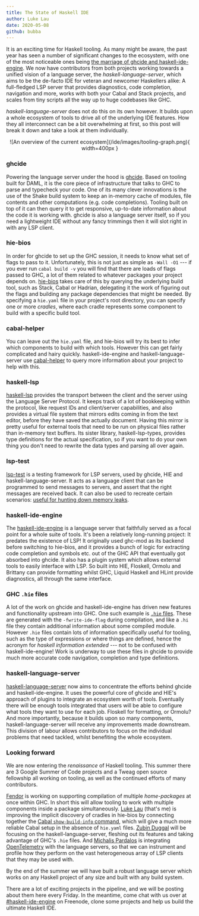 ```yaml
---
title: The State of Haskell IDE
author: Luke Lau
date: 2020-05-08
github: bubba
---
```


It is an exciting time for Haskell tooling. As many might be aware, the past
year has seen a number of significant changes to the ecosystem, with one of the
most noticeable ones being [the marriage of ghcide and haskell-ide-engine](https://neilmitchell.blogspot.com/2020/01/one-haskell-ide-to-rule-them-all.html). We now
have contributors from both projects working towards a unified vision of a language
server, the *haskell-language-server*, which aims to be the de-facto IDE for
veteran and newcomer Haskellers alike:
A full-fledged LSP server that provides diagnostics, code completion,
navigation and more, works with both your Cabal and Stack projects, and scales
from tiny scripts all the way up to huge codebases like GHC.

*haskell-language-server* does not do this on its own however. It builds upon a
whole ecosystem of tools to drive all of the underlying IDE features. How they
all interconnect can be a bit overwhelming at first, so this post will break it
down and take a look at them individually.


<p align="center">
![An overview of the current ecosystem](/ide/images/tooling-graph.png){ width=400px }
</p>

<!--more-->

### ghcide
Powering the language server under the hood is
[ghcide](https://github.com/digital-asset/ghcide).
Based on tooling built for DAML, it is the core piece of infrastructure that talks to GHC to parse and typecheck your code.
One of its many clever innovations is the use of the Shake build system to keep an in-memory cache of modules, file contents and other computations (e.g. code completions). Tooling built on top of it can then query it to get responsive, up-to-date information about the code it is working with.
ghcide is also a language server itself, so if you need a lightweight IDE without any fancy trimmings then it will slot right in with any LSP client.

### hie-bios
In order for ghcide to set up the GHC session, it needs to know what set of flags to pass to it.
Unfortunately, this is not just as simple as `-Wall -O1` --- if you ever run `cabal build -v` you will find that there are loads of flags passed to GHC, a lot of them related to whatever packages your project depends on.
[hie-bios](https://github.com/mpickering/hie-bios) takes care of this by querying the underlying build tool, such as Stack, Cabal or Hadrian, delegating it the work of figuring out the flags and building any package dependencies that might be needed.
By specifying a `hie.yaml` file in your project's root directory, you can specify one or more *cradles*, where each cradle represents some component to build with a specific build tool.

### cabal-helper
You can leave out the `hie.yaml` file, and hie-bios will try its best to infer which components to build with which tools.
However this can get fairly complicated and hairy quickly.
haskell-ide-engine and haskell-language-server use [cabal-helper](https://github.com/DanielG/cabal-helper.git) to query more information about your project to help with this.

### haskell-lsp
[haskell-lsp](https://github.com/alanz/haskell-lsp) provides the transport between the client
and the server using the Language Server Protocol. It keeps track of a lot of
bookkeeping within the protocol, like request IDs and client/server
capabilities, and also provides a virtual file system that mirrors edits coming
in from the text editor, before they have saved the actually document. Having
this mirror is pretty useful for external tools that need to be run on physical
files rather than in-memory text buffers. Its sister library,
haskell-lsp-types, provides type definitions for the actual specification, so if
you want to do your own thing you don't need to rewrite the data types and
parsing all over again.

### lsp-test
[lsp-test](https://github.com/bubba/lsp-test) is a testing framework for LSP servers, used by ghcide, HIE and haskell-language-server. It acts as a language client
that can be programmed to send messages to servers, and assert that the right
messages are received back. It can also be used to recreate certain
scenarios: [useful for hunting down memory
leaks](https://lukelau.me/haskell/posts/leak/).

### haskell-ide-engine
The [haskell-ide-engine](https://github.com/haskell/haskell-ide-engine) is a
language server that faithfully served as a focal point for a whole suite of
tools. It's been a relatively long-running project: It predates the existence of
LSP! It originally used ghc-mod as its backend before switching to
hie-bios, and it provides a bunch of logic for extracting code completion and
symbols etc. out of the GHC API that eventually got absorbed into ghcide.
It also has a plugin system which allows external
tools to easily interface with LSP. So built into HIE, Floskell, Ormolu and
Brittany can provide formatting whilst GHC, Liquid Haskell and HLint provide
diagnostics, all through the same interface.

### GHC `.hie` files
A lot of the work on ghcide and haskell-ide-engine has driven new features and functionality upstream into GHC.
One such example is [`.hie` files](https://www.haskell.org/ghc/blog/20190626-HIEFiles.html). These are generated with the `-fwrite-ide-flag` during  compilation, and like a `.hi` file they contain additional information about some compiled module. However `.hie` files contain lots of information specifically useful for tooling, such as the type of expressions or where things are defined, hence the acronym for *haskell information extended* --- not to be
confused with haskell-ide-engine!
Work is underway to use these files in ghcide to provide much more accurate code
navigation, completion and type definitions.

### haskell-language-server
[haskell-language-server](https://github.com/haskell/haskell-language-server) now aims to concentrate the efforts behind ghcide and
haskell-ide-engine. It uses the powerful core of ghcide and HIE's approach of
plugins to integrate an ecosystem worth of tools. Eventually there will be
enough tools integrated that users will be able to configure what tools they
want to use for each job. Floskell for formatting, or Ormolu?
And more importantly, because it builds upon so many components,
haskell-language-server will receive any improvements made downstream. This
division of labour allows contributors to focus on the individual problems that need tackled, whilst benefiting the whole ecosystem.

### Looking forward
We are now entering the *renaissance* of Haskell tooling. This summer
there are 3 Google Summer of Code projects and a Tweag open source fellowship
all working on tooling, as well as the continued efforts of many contributors.

[Fendor](https://github.com/fendor) is working on supporting compilation of multiple *home-packages* at
once within GHC. In short this will allow tooling to work with multiple
components inside a package simultaneously. [Luke Lau](http://github.com/bubba) (that's me) is improving the
implicit discovery of cradles in hie-bios by connecting together the [Cabal
`show-build-info` command](), which will give a much more reliable Cabal setup
in the absence of `hie.yaml` files. [Zubin Duggal](http://github.com/wz1000) will be focusing on the haskell-language-server, fleshing out its features and taking advantage of GHC's `.hie` files.
And [Michalis Pardalos](https://github.com/mpardalos) is integrating
[OpenTelemetry](https://opentelemetry.io) with the language servers, so that we
can
instrument and profile how they perform on the vast heterogeneous array of LSP clients that they
may be used with.

By the end of the summer we will have built a robust language server which works
on any Haskell project of any size and built with any build system.

There are a lot of exciting projects in the pipeline, and we will
be posting about them here every Friday. In the meantime, come chat with us over at
[\#haskell-ide-engine](irc://irc.freenode.net/haskell-ide-engine) on Freenode, clone some projects and help us build the
ultimate Haskell IDE.

